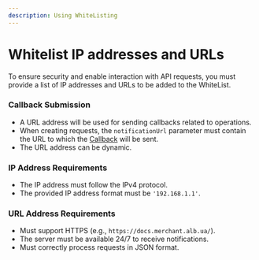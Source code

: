 ```yaml
---
description: Using WhiteListing
---
```


# Whitelist IP addresses and URLs

To ensure security and enable interaction with API requests, you must provide a list of IP addresses and URLs to be added to the WhiteList.

### Callback Submission

* A URL address will be used for sending callbacks related to operations.
* When creating requests, the `notificationUrl` parameter must contain the URL to which the [Callback](https://docs.merchant.alb.ua/en/payment-methods-h2h/callback) will be sent.
* The URL address can be dynamic.

### IP Address Requirements

* The IP address must follow the IPv4 protocol.
* The provided IP address format must be `'192.168.1.1'`.

### URL Address Requirements

* Must support HTTPS (e.g., `https://docs.merchant.alb.ua/`).
* The server must be available 24/7 to receive notifications.
* Must correctly process requests in JSON format.
